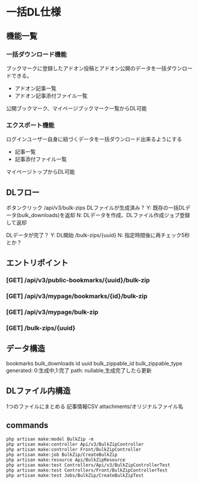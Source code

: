 # 一括DL仕様
## 機能一覧
### 一括ダウンロード機能
ブックマークに登録したアドオン投稿とアドオン公開のデータを一括ダウンロードできる。

- アドオン記事一覧
- アドオン記事添付ファイル一覧

公開ブックマーク、マイページブックマーク一覧からDL可能

### エクスポート機能
ログインユーザー自身に紐づくデータを一括ダウンロード出来るようにする

- 記事一覧
- 記事添付ファイル一覧

マイページトップからDL可能

## DLフロー
ボタンクリック /api/v3/bulk-zips
DLファイルが生成済み？
Y: 既存の一括DLデータ(bulk_downloads)を返却
N: DLデータを作成、DLファイル作成ジョブ登録して返却

DLデータが完了？
Y: DL開始 /bulk-zips/{uuid}
N: 指定時間後に再チェック5秒とか？

## エントリポイント
### [GET] /api/v3/public-bookmarks/{uuid}/bulk-zip
### [GET] /api/v3/mypage/bookmarks/{id}/bulk-zip
### [GET] /api/v3/mypage/bulk-zip
### [GET] /bulk-zips/{uuid}

## データ構造

bookmarks
bulk_downloads
    id
    uuid
    bulk_zippable_id
    bulk_zippable_type
    generated: 0:生成中,1:完了
    path: nullable,生成完了したら更新

## DLファイル内構造
1つのファイルにまとめる
    記事情報CSV
    attachments/オリジナルファイル名


## commands
```
php artisan make:model BulkZip -m
php artisan make:controller Api/v3/BulkZipController
php artisan make:controller Front/BulkZipController
php artisan make:job BulkZip/CreateBulkZip
php artisan make:resource Api/BulkZipResource
php artisan make:test Controllers/Api/v3/BulkZipControllerTest
php artisan make:test Controllers/Front/BulkZipControllerTest
php artisan make:test Jobs/BulkZip/CreateBulkZipTest

```
